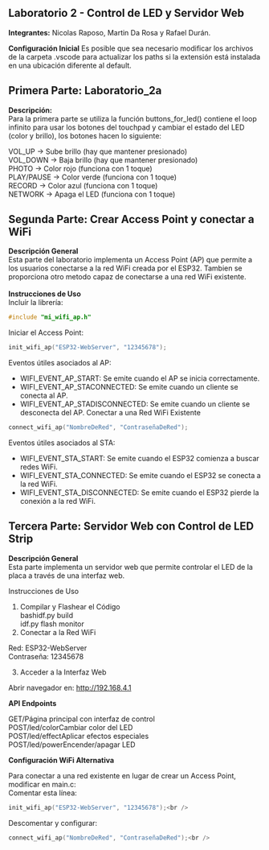 ## Laboratorio 2 - Control de LED y Servidor Web

**Integrantes:** Nicolas Raposo, Martin Da Rosa y Rafael Durán.

**Configuración Inicial**
Es posible que sea necesario modificar los archivos de la carpeta .vscode para actualizar los paths si la extensión está instalada en una ubicación diferente al default.

## Primera Parte: Laboratorio_2a

**Descripción:**<br />
Para la primera parte se utiliza la función buttons_for_led() contiene el loop infinito para usar los botones del touchpad y cambiar el estado del LED (color y brillo), los botones hacen lo siguiente:

VOL_UP -> Sube brillo     (hay que mantener presionado)<br />
VOL_DOWN -> Baja brillo   (hay que mantener presionado)<br />
PHOTO -> Color rojo       (funciona con 1 toque)<br />
PLAY/PAUSE -> Color verde (funciona con 1 toque)<br />
RECORD -> Color azul      (funciona con 1 toque)<br />
NETWORK -> Apaga el LED   (funciona con 1 toque)<br />

## Segunda Parte: Crear Access Point y conectar a WiFi
**Descripción General**<br />
Esta parte del laboratorio implementa un Access Point (AP) que permite a los usuarios conectarse a la red WiFi creada por el ESP32.
Tambien se proporciona otro metodo capaz de conectarse a una red WiFi existente.<br /><br />
**Instrucciones de Uso**<br />
Incluír la librería:<br />
```c
#include "mi_wifi_ap.h"
```
Iniciar el Access Point:<br />
```c
init_wifi_ap("ESP32-WebServer", "12345678");
```
Eventos útiles asociados al AP:<br />
- WIFI_EVENT_AP_START: Se emite cuando el AP se inicia correctamente.
- WIFI_EVENT_AP_STACONNECTED: Se emite cuando un cliente se conecta al AP.
- WIFI_EVENT_AP_STADISCONNECTED: Se emite cuando un cliente se desconecta del AP.
Conectar a una Red WiFi Existente<br />
```c
connect_wifi_ap("NombreDeRed", "ContraseñaDeRed");
```
Eventos útiles asociados al STA:<br />
- WIFI_EVENT_STA_START: Se emite cuando el ESP32 comienza a buscar redes WiFi.
- WIFI_EVENT_STA_CONNECTED: Se emite cuando el ESP32 se conecta a la red WiFi.
- WIFI_EVENT_STA_DISCONNECTED: Se emite cuando el ESP32 pierde la conexión a la red WiFi.

## Tercera Parte: Servidor Web con Control de LED Strip
**Descripción General**<br />
Esta parte implementa un servidor web que permite controlar el LED de la placa a través de una interfaz web.

Instrucciones de Uso<br />
1. Compilar y Flashear el Código<br />
bashidf.py build<br />
idf.py flash monitor<br />
2. Conectar a la Red WiFi<br />

Red: ESP32-WebServer<br />
Contraseña: 12345678<br />

3. Acceder a la Interfaz Web<br />

Abrir navegador en: http://192.168.4.1<br />

**API Endpoints**<br />

GET/Página principal con interfaz de control<br />
POST/led/colorCambiar color del LED<br />
POST/led/effectAplicar efectos especiales<br />
POST/led/powerEncender/apagar LED<br />

**Configuración WiFi Alternativa** <br />

Para conectar a una red existente en lugar de crear un Access Point, modificar en main.c:<br />
Comentar esta línea:<br />
```c
init_wifi_ap("ESP32-WebServer", "12345678");<br />
```
Descomentar y configurar:<br />
```c
connect_wifi_ap("NombreDeRed", "ContraseñaDeRed");<br />
```